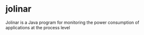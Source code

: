 jolinar
=======

Jolinar is a Java program for monitoring the power consumption of applications at the process level





